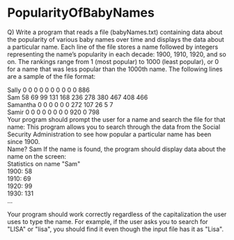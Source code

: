 # PopularityOfBabyNames
Q) Write a program that reads a file (babyNames.txt) containing data about the popularity of various baby names over time and displays the data about a particular name. 
Each line of the file stores a name followed by integers representing the name’s popularity in each decade: 1900, 1910, 1920, and so on. The rankings range from 1 (most popular) to 1000 (least popular), or 0 for a name that was less popular than the 1000th name. The following lines are a sample of the file format:

Sally 0 0 0 0 0 0 0 0 0 0 886 <br/>
Sam 58 69 99 131 168 236 278 380 467 408 466 <br/>
Samantha 0 0 0 0 0 0 272 107 26 5 7 <br/>
Samir 0 0 0 0 0 0 0 0 920 0 798 <br/>
Your program should prompt the user for a name and search the file for that name:
This program allows you to search through the data from the Social Security Administration
to see how popular a particular name has been
since 1900.
<br/>
Name? Sam
If the name is found, the program should display data about the name on the screen:
<br/>
Statistics on name "Sam" <br/>
1900: 58 <br/>
1910: 69 <br/>
1920: 99 <br/>
1930: 131 <br/>
... <br/>

Your program should work correctly regardless of the capitalization the user uses to type the name.  For example, if the user asks you to search for "LISA" or "lisa", you should find it even though the input file has it as "Lisa".  
